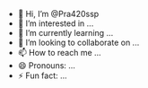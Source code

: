 - 👋 Hi, I’m @Pra420ssp
- 👀 I’m interested in ...
- 🌱 I’m currently learning ...
- 💞️ I’m looking to collaborate on ...
- 📫 How to reach me ...
- 😄 Pronouns: ...
- ⚡ Fun fact: ...

<!---
Pra420ssp/Pra420ssp is a ✨ special ✨ repository because its `README.md` (this file) appears on your GitHub profile.
You can click the Preview link to take a look at your changes.
--->
